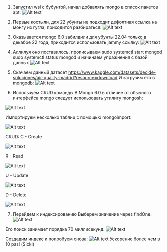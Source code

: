 1. Запустил wsl с бубунтой, начал добавлять mongo в список пакетов apt:
![Alt text](image.png)

2. Первые костыли, для 22 убунты не подходит дефолтная ссылка на монгу из гугла, приходится разбираться:
![Alt text](image-1.png) 

3. Оказывается mongo 6.0 забилдили для убунты 22.04 только в декабре 22 года, приходится использовать jammy ссылку:
![Alt text](image-2.png)

4. Аллилуя оно поставилось, прописываем sudo systemctl start mongod
sudo systemctl status mongod и начинаем упражнения с базой данных
![Alt text](image-3.png)


5. Скачаем данный датасет https://www.kaggle.com/datasets/decide-soluciones/air-quality-madrid?resource=download
И загрузим его в mongodb:
![Alt text](image-4.png)

6. Используем CRUD команды
В Mongo 6.0 в отличие от обычного интерфейса mongo следует использовать утилиту mongosh:

![Alt text](image-5.png)

Импортируем несколько таблиц с помощью mongoimport:

![Alt text](image-6.png)

CRUD:
C - Create

![Alt text](image-7.png)

R - Read

![Alt text](image-8.png)

U - Update

![Alt text](image-9.png)

D - Delete

![Alt text](image-10.png)

7. Перейдем к индексированию
Выберем значение через findOne:
![Alt text](image-12.png)

Его поиск занимает порядка 70 миллисекунд:
![Alt text](image-11.png)

Создадим индекс и попробуем снова:
![Alt text](image-13.png)
Ускорение более чем в 10 раз! (Sick!)